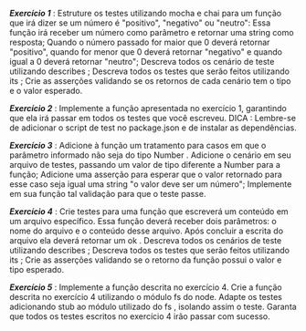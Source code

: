 ***Exercício 1*** : Estruture os testes utilizando mocha e chai para um função que irá dizer se um número é "positivo", "negativo" ou "neutro":
  Essa função irá receber um número como parâmetro e retornar uma string como resposta;
  Quando o número passado for maior que 0 deverá retornar "positivo", quando for menor que 0 deverá retornar "negativo" e quando igual a 0 deverá retornar "neutro";
  Descreva todos os cenário de teste utilizando describes ;
  Descreva todos os testes que serão feitos utilizando its ;
  Crie as asserções validando se os retornos de cada cenário tem o tipo e o valor esperado.

***Exercício 2*** : Implemente a função apresentada no exercício 1, garantindo que ela irá passar em todos os testes que você escreveu.
  DICA : Lembre-se de adicionar o script de test no package.json e de instalar as dependências.

***Exercício 3*** : Adicione à função um tratamento para casos em que o parâmetro informado não seja do tipo Number .
  Adicione o cenário em seu arquivo de testes, passando um valor de tipo diferente a Number para a função;
  Adicione uma asserção para esperar que o valor retornado para esse caso seja igual uma string "o valor deve ser um número";
  Implemente em sua função tal validação para que o teste passe.

***Exercício 4*** : Crie testes para uma função que escreverá um conteúdo em um arquivo específico.
  Essa função deverá receber dois parâmetros: o nome do arquivo e o conteúdo desse arquivo.
  Após concluir a escrita do arquivo ela deverá retornar um ok .
  Descreva todos os cenários de teste utilizando describes ;
  Descreva todos os testes que serão feitos utilizando its ;
  Crie as asserções validando se o retorno da função possui o valor e tipo esperado.

***Exercício 5*** : Implemente a função descrita no exercício 4.
  Crie a função descrita no exercício 4 utilizando o módulo fs do node.
  Adapte os testes adicionando stub ao módulo utilizado do fs , isolando assim o teste.
  Garanta que todos os testes escritos no exercício 4 irão passar com sucesso.
